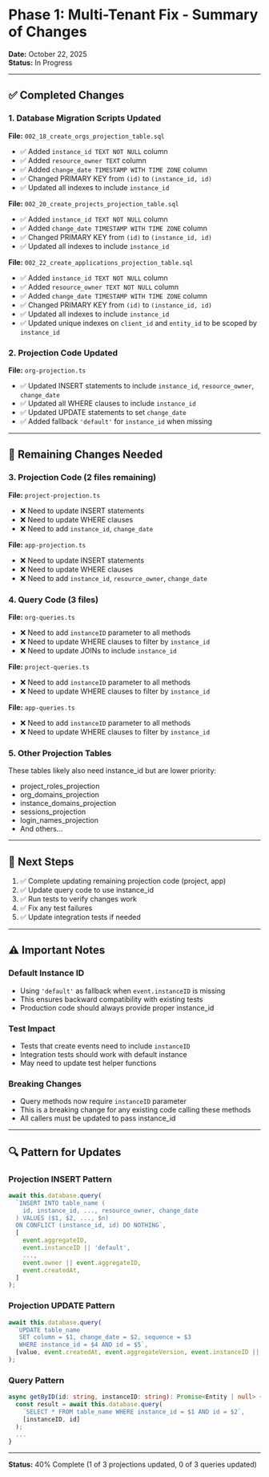# Phase 1: Multi-Tenant Fix - Summary of Changes

**Date:** October 22, 2025  
**Status:** In Progress

---

## ✅ Completed Changes

### 1. Database Migration Scripts Updated

**File:** `002_18_create_orgs_projection_table.sql`
- ✅ Added `instance_id TEXT NOT NULL` column
- ✅ Added `resource_owner TEXT` column
- ✅ Added `change_date TIMESTAMP WITH TIME ZONE` column
- ✅ Changed PRIMARY KEY from `(id)` to `(instance_id, id)`
- ✅ Updated all indexes to include `instance_id`

**File:** `002_20_create_projects_projection_table.sql`
- ✅ Added `instance_id TEXT NOT NULL` column
- ✅ Added `change_date TIMESTAMP WITH TIME ZONE` column
- ✅ Changed PRIMARY KEY from `(id)` to `(instance_id, id)`
- ✅ Updated all indexes to include `instance_id`

**File:** `002_22_create_applications_projection_table.sql`
- ✅ Added `instance_id TEXT NOT NULL` column
- ✅ Added `resource_owner TEXT NOT NULL` column
- ✅ Added `change_date TIMESTAMP WITH TIME ZONE` column
- ✅ Changed PRIMARY KEY from `(id)` to `(instance_id, id)`
- ✅ Updated all indexes to include `instance_id`
- ✅ Updated unique indexes on `client_id` and `entity_id` to be scoped by `instance_id`

### 2. Projection Code Updated

**File:** `org-projection.ts`
- ✅ Updated INSERT statements to include `instance_id`, `resource_owner`, `change_date`
- ✅ Updated all WHERE clauses to include `instance_id`
- ✅ Updated UPDATE statements to set `change_date`
- ✅ Added fallback `'default'` for `instance_id` when missing

---

## 🔄 Remaining Changes Needed

### 3. Projection Code (2 files remaining)

**File:** `project-projection.ts`
- ❌ Need to update INSERT statements
- ❌ Need to update WHERE clauses
- ❌ Need to add `instance_id`, `change_date`

**File:** `app-projection.ts`
- ❌ Need to update INSERT statements
- ❌ Need to update WHERE clauses
- ❌ Need to add `instance_id`, `resource_owner`, `change_date`

### 4. Query Code (3 files)

**File:** `org-queries.ts`
- ❌ Need to add `instanceID` parameter to all methods
- ❌ Need to update WHERE clauses to filter by `instance_id`
- ❌ Need to update JOINs to include `instance_id`

**File:** `project-queries.ts`
- ❌ Need to add `instanceID` parameter to all methods
- ❌ Need to update WHERE clauses to filter by `instance_id`

**File:** `app-queries.ts`
- ❌ Need to add `instanceID` parameter to all methods
- ❌ Need to update WHERE clauses to filter by `instance_id`

### 5. Other Projection Tables

These tables likely also need instance_id but are lower priority:
- project_roles_projection
- org_domains_projection
- instance_domains_projection
- sessions_projection
- login_names_projection
- And others...

---

## 🎯 Next Steps

1. ✅ Complete updating remaining projection code (project, app)
2. ✅ Update query code to use instance_id
3. ✅ Run tests to verify changes work
4. ✅ Fix any test failures
5. ✅ Update integration tests if needed

---

## ⚠️ Important Notes

### Default Instance ID
- Using `'default'` as fallback when `event.instanceID` is missing
- This ensures backward compatibility with existing tests
- Production code should always provide proper instance_id

### Test Impact
- Tests that create events need to include `instanceID`
- Integration tests should work with default instance
- May need to update test helper functions

### Breaking Changes
- Query methods now require `instanceID` parameter
- This is a breaking change for any existing code calling these methods
- All callers must be updated to pass instance_id

---

## 🔍 Pattern for Updates

### Projection INSERT Pattern
```typescript
await this.database.query(
  `INSERT INTO table_name (
    id, instance_id, ..., resource_owner, change_date
  ) VALUES ($1, $2, ..., $n)
  ON CONFLICT (instance_id, id) DO NOTHING`,
  [
    event.aggregateID,
    event.instanceID || 'default',
    ...,
    event.owner || event.aggregateID,
    event.createdAt,
  ]
);
```

### Projection UPDATE Pattern
```typescript
await this.database.query(
  `UPDATE table_name 
   SET column = $1, change_date = $2, sequence = $3
   WHERE instance_id = $4 AND id = $5`,
  [value, event.createdAt, event.aggregateVersion, event.instanceID || 'default', event.aggregateID]
);
```

### Query Pattern
```typescript
async getByID(id: string, instanceID: string): Promise<Entity | null> {
  const result = await this.database.query(
    `SELECT * FROM table_name WHERE instance_id = $1 AND id = $2`,
    [instanceID, id]
  );
  ...
}
```

---

**Status:** 40% Complete (1 of 3 projections updated, 0 of 3 queries updated)
